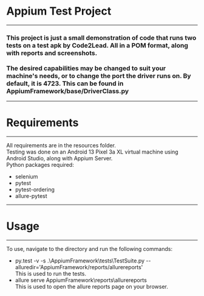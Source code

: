<h1>Appium Test Project</h1>
<hr>
<h3>This project is just a small demonstration of code that runs two tests on a test apk by Code2Lead.
All in a POM format, along with reports and screenshots.
<br><br>
The desired capabilities may be changed to suit your machine's needs, or to change the port the driver runs on. By default, it is
4723. This can be found in AppiumFramework/base/DriverClass.py</h3>
<hr>
<h1>Requirements</h1>
<hr>
<p>All requirements are in the resources folder.<br>Testing was done on an Android 13 Pixel 3a XL virtual machine using Android Studio,
along with Appium Server.
<br>Python packages required:</p>
<ul>
    <li>selenium</li>
    <li>pytest</li>
    <li>pytest-ordering</li>
    <li>allure-pytest</li>
</ul>
<hr>
<h1>Usage</h1>
<hr>
<p>To use, navigate to the directory and run the following commands:</p>
<ul>
  <li>py.test -v -s .\AppiumFramework\tests\TestSuite.py --alluredir='AppiumFramework/reports/allurereports'
  <br>This is used to run the tests.</li>
  <li>allure serve AppiumFramework\reports\allurereports
  <br>This is used to open the allure reports page on your browser.</li>
</ul>
